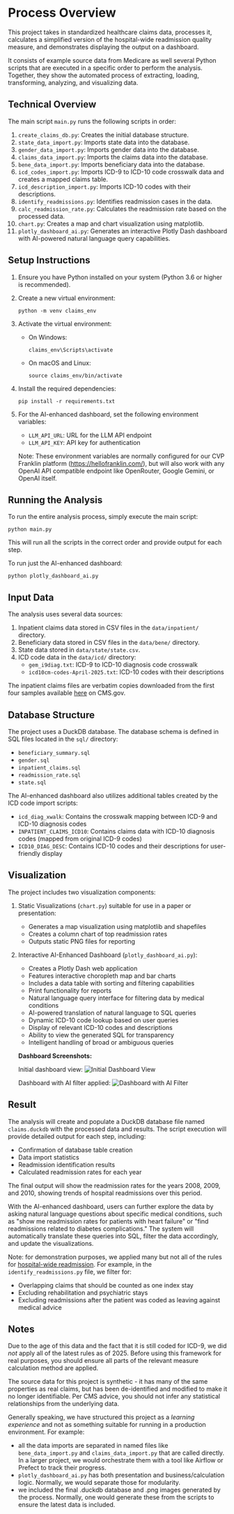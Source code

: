 # Process Overview

This project takes in standardized healthcare claims data, processes it, calculates a simplified version of the hospital-wide readmission quality measure, and demonstrates displaying the output on a dashboard.

It consists of example source data from Medicare as well several Python scripts that are executed in a specific order to perform the analysis. Together, they show the automated process of extracting, loading, transforming, analyzing, and visualizing data.


## Technical Overview

The main script `main.py` runs the following scripts in order:

1. `create_claims_db.py`: Creates the initial database structure.
2. `state_data_import.py`: Imports state data into the database.
3. `gender_data_import.py`: Imports gender data into the database.
4. `claims_data_import.py`: Imports the claims data into the database.
5. `bene_data_import.py`: Imports beneficiary data into the database.
6. `icd_codes_import.py`: Imports ICD-9 to ICD-10 code crosswalk data and creates a mapped claims table.
7. `icd_description_import.py`: Imports ICD-10 codes with their descriptions.
8. `identify_readmissions.py`: Identifies readmission cases in the data.
9. `calc_readmission_rate.py`: Calculates the readmission rate based on the processed data.
10. `chart.py`: Creates a map and chart visualization using matplotlib.
11. `plotly_dashboard_ai.py`: Generates an interactive Plotly Dash dashboard with AI-powered natural language query capabilities.

## Setup Instructions

1. Ensure you have Python installed on your system (Python 3.6 or higher is recommended).

2. Create a new virtual environment:
   ```
   python -m venv claims_env
   ```

3. Activate the virtual environment:
   - On Windows:
     ```
     claims_env\Scripts\activate
     ```
   - On macOS and Linux:
     ```
     source claims_env/bin/activate
     ```

4. Install the required dependencies:
   ```
   pip install -r requirements.txt
   ```

5. For the AI-enhanced dashboard, set the following environment variables:
   - `LLM_API_URL`: URL for the LLM API endpoint
   - `LLM_API_KEY`: API key for authentication

   Note: These environment variables are normally configured for our CVP Franklin platform (https://hellofranklin.com/), but will also work with any OpenAI API compatible endpoint like OpenRouter, Google Gemini, or OpenAI itself.

## Running the Analysis

To run the entire analysis process, simply execute the main script:

```
python main.py
```

This will run all the scripts in the correct order and provide output for each step.

To run just the AI-enhanced dashboard:

```
python plotly_dashboard_ai.py
```

## Input Data

The analysis uses several data sources:

1. Inpatient claims data stored in CSV files in the `data/inpatient/` directory.
2. Beneficiary data stored in CSV files in the `data/bene/` directory.
3. State data stored in `data/state/state.csv`.
4. ICD code data in the `data/icd/` directory:
   - `gem_i9diag.txt`: ICD-9 to ICD-10 diagnosis code crosswalk
   - `icd10cm-codes-April-2025.txt`: ICD-10 codes with their descriptions

The inpatient claims files are verbatim copies downloaded from the first four samples available [here](https://www.cms.gov/data-research/statistics-trends-and-reports/medicare-claims-synthetic-public-use-files/cms-2008-2010-data-entrepreneurs-synthetic-public-use-file-de-synpuf/de10-sample-1) on CMS.gov.

## Database Structure

The project uses a DuckDB database. The database schema is defined in SQL files located in the `sql/` directory:

- `beneficiary_summary.sql`
- `gender.sql`
- `inpatient_claims.sql`
- `readmission_rate.sql`
- `state.sql`

The AI-enhanced dashboard also utilizes additional tables created by the ICD code import scripts:
- `icd_diag_xwalk`: Contains the crosswalk mapping between ICD-9 and ICD-10 diagnosis codes
- `INPATIENT_CLAIMS_ICD10`: Contains claims data with ICD-10 diagnosis codes (mapped from original ICD-9 codes)
- `ICD10_DIAG_DESC`: Contains ICD-10 codes and their descriptions for user-friendly display

## Visualization

The project includes two visualization components:

1. Static Visualizations (`chart.py`) suitable for use in a paper or presentation:
   - Generates a map visualization using matplotlib and shapefiles
   - Creates a column chart of top readmission rates
   - Outputs static PNG files for reporting

2. Interactive AI-Enhanced Dashboard (`plotly_dashboard_ai.py`):
   - Creates a Plotly Dash web application
   - Features interactive choropleth map and bar charts
   - Includes a data table with sorting and filtering capabilities
   - Print functionality for reports
   - Natural language query interface for filtering data by medical conditions
   - AI-powered translation of natural language to SQL queries
   - Dynamic ICD-10 code lookup based on user queries
   - Display of relevant ICD-10 codes and descriptions
   - Ability to view the generated SQL for transparency
   - Intelligent handling of broad or ambiguous queries

   **Dashboard Screenshots:**

   Initial dashboard view:
   ![Initial Dashboard View](assets/dash_init.png)

   Dashboard with AI filter applied:
   ![Dashboard with AI Filter](assets/dash_filter.png)

## Result

The analysis will create and populate a DuckDB database file named `claims.duckdb` with the processed data and results. The script execution will provide detailed output for each step, including:

- Confirmation of database table creation
- Data import statistics
- Readmission identification results
- Calculated readmission rates for each year

The final output will show the readmission rates for the years 2008, 2009, and 2010, showing trends of hospital readmissions over this period.

With the AI-enhanced dashboard, users can further explore the data by asking natural language questions about specific medical conditions, such as "show me readmission rates for patients with heart failure" or "find readmissions related to diabetes complications." The system will automatically translate these queries into SQL, filter the data accordingly, and update the visualizations.

Note: for demonstration purposes, we applied many but not all of the rules for [hospital-wide readmission](https://qualitynet.cms.gov/files/66354839cc07c26dc848361e?filename=2024_HWR_AUS_Report_v1.0.pdf). For example, in the `identify_readmissions.py` file, we filter for:
* Overlapping claims that should be counted as one index stay
* Excluding rehabilitation and psychiatric stays 
* Excluding readmissions after the patient was coded as leaving against medical advice

## Notes

Due to the age of this data and the fact that it is still coded for ICD-9, we did *not* apply all of the latest rules as of 2025. Before using this framework for real purposes, you should ensure all parts of the relevant measure calculation method are applied.

The source data for this project is synthetic - it has many of the same properties as real claims, but has been de-identified and modified to make it no longer identifiable. Per CMS advice, you should not infer any statistical relationships from the underlying data.

Generally speaking, we have structured this project as a _learning experience_ and not as something suitable for running in a production environment. For example:

* all the data imports are separated in named files like `bene_data_import.py` and `claims_data_import.py` that are called directly. In a larger project, we would orchestrate them with a tool like Airflow or Prefect to track their progress.
* `plotly_dashboard_ai.py` has both presentation and business/calculation logic. Normally, we would separate those for modularity.
* we included the final .duckdb database and .png images generated by the process. Normally, one would generate these from the scripts to ensure the latest data is included.
